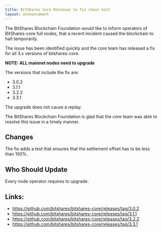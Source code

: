 ```yaml
---
title: BitShares Core Releases to fix chain halt
layout: announcement
---
```


The BitShares Blockchain Foundation would like to inform operators of
BitShares-core full nodes, that a recent incident caused the blockchain to halt
temporarily.

The issue has been identified quickly and the core team has released a fix for
all 3.x versions of bitshares-core.

**NOTE: ALL mainnet nodes need to upgrade**

The versions that include the fix are:

* 3.0.2
* 3.1.1
* 3.2.2
* 3.3.1

The upgrade does not cause a replay.

The BitShares Blockchain Foundation is glad that the core team
was able to resolve this issue in a timely manner.

Changes
-------

The fix adds a test that ensures that the settlement offset has
to be less than 100%.

Who Should Update
-----------------

Every node operator requires to upgrade.

Links:
------

- https://github.com/bitshares/bitshares-core/releases/tag/3.0.2
- https://github.com/bitshares/bitshares-core/releases/tag/3.1.1
- https://github.com/bitshares/bitshares-core/releases/tag/3.2.2
- https://github.com/bitshares/bitshares-core/releases/tag/3.3.1
